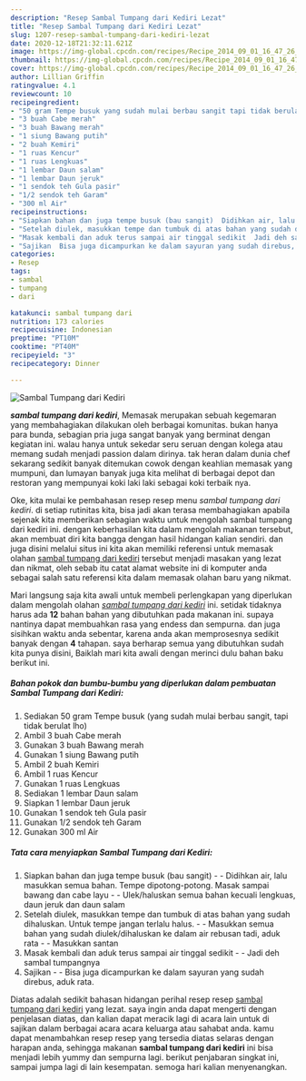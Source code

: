 ```yaml
---
description: "Resep Sambal Tumpang dari Kediri Lezat"
title: "Resep Sambal Tumpang dari Kediri Lezat"
slug: 1207-resep-sambal-tumpang-dari-kediri-lezat
date: 2020-12-18T21:32:11.621Z
image: https://img-global.cpcdn.com/recipes/Recipe_2014_09_01_16_47_26_589_570e9dc274c6718c370f/751x532cq70/sambal-tumpang-dari-kediri-foto-resep-utama.jpg
thumbnail: https://img-global.cpcdn.com/recipes/Recipe_2014_09_01_16_47_26_589_570e9dc274c6718c370f/751x532cq70/sambal-tumpang-dari-kediri-foto-resep-utama.jpg
cover: https://img-global.cpcdn.com/recipes/Recipe_2014_09_01_16_47_26_589_570e9dc274c6718c370f/751x532cq70/sambal-tumpang-dari-kediri-foto-resep-utama.jpg
author: Lillian Griffin
ratingvalue: 4.1
reviewcount: 10
recipeingredient:
- "50 gram Tempe busuk yang sudah mulai berbau sangit tapi tidak berulat lho"
- "3 buah Cabe merah"
- "3 buah Bawang merah"
- "1 siung Bawang putih"
- "2 buah Kemiri"
- "1 ruas Kencur"
- "1 ruas Lengkuas"
- "1 lembar Daun salam"
- "1 lembar Daun jeruk"
- "1 sendok teh Gula pasir"
- "1/2 sendok teh Garam"
- "300 ml Air"
recipeinstructions:
- "Siapkan bahan dan juga tempe busuk (bau sangit)  Didihkan air, lalu masukkan semua bahan. Tempe dipotong-potong. Masak sampai bawang dan cabe layu  Ulek/haluskan semua bahan kecuali lengkuas, daun jeruk dan daun salam"
- "Setelah diulek, masukkan tempe dan tumbuk di atas bahan yang sudah dihaluskan. Untuk tempe jangan terlalu halus.  Masukkan semua bahan yang sudah diulek/dihaluskan ke dalam air rebusan tadi, aduk rata  Masukkan santan"
- "Masak kembali dan aduk terus sampai air tinggal sedikit  Jadi deh sambal tumpangnya"
- "Sajikan  Bisa juga dicampurkan ke dalam sayuran yang sudah direbus, aduk rata."
categories:
- Resep
tags:
- sambal
- tumpang
- dari

katakunci: sambal tumpang dari 
nutrition: 173 calories
recipecuisine: Indonesian
preptime: "PT10M"
cooktime: "PT40M"
recipeyield: "3"
recipecategory: Dinner

---
```



![Sambal Tumpang dari Kediri](https://img-global.cpcdn.com/recipes/Recipe_2014_09_01_16_47_26_589_570e9dc274c6718c370f/751x532cq70/sambal-tumpang-dari-kediri-foto-resep-utama.jpg)

<b><i>sambal tumpang dari kediri</i></b>, Memasak merupakan sebuah kegemaran yang membahagiakan dilakukan oleh berbagai komunitas. bukan hanya para bunda, sebagian pria juga sangat banyak yang berminat dengan kegiatan ini. walau hanya untuk sekedar seru seruan dengan kolega atau memang sudah menjadi passion dalam dirinya. tak heran dalam dunia chef sekarang sedikit banyak ditemukan cowok dengan keahlian memasak yang mumpuni, dan lumayan banyak juga kita melihat di berbagai depot dan restoran yang mempunyai koki laki laki sebagai koki terbaik nya.

Oke, kita mulai ke pembahasan resep resep menu <i>sambal tumpang dari kediri</i>. di setiap rutinitas kita, bisa jadi akan terasa membahagiakan apabila sejenak kita memberikan sebagian waktu untuk mengolah sambal tumpang dari kediri ini. dengan keberhasilan kita dalam mengolah makanan tersebut, akan membuat diri kita bangga dengan hasil hidangan kalian sendiri. dan juga disini melalui situs ini kita akan memiliki referensi untuk memasak olahan <u>sambal tumpang dari kediri</u> tersebut menjadi masakan yang lezat dan nikmat, oleh sebab itu catat alamat website ini di komputer anda sebagai salah satu referensi kita dalam memasak olahan baru yang nikmat.




Mari langsung saja kita awali untuk membeli perlengkapan yang diperlukan dalam mengolah olahan <u><i>sambal tumpang dari kediri</i></u> ini. setidak tidaknya harus ada <b>12</b> bahan bahan yang dibutuhkan pada makanan ini. supaya nantinya dapat membuahkan rasa yang endess dan sempurna. dan juga sisihkan waktu anda sebentar, karena anda akan memprosesnya sedikit banyak dengan <b>4</b> tahapan. saya berharap semua yang dibutuhkan sudah kita punya disini, Baiklah mari kita awali dengan merinci dulu bahan baku berikut ini.

<!--inarticleads1-->

##### Bahan pokok dan bumbu-bumbu yang diperlukan dalam pembuatan Sambal Tumpang dari Kediri:

1. Sediakan 50 gram Tempe busuk (yang sudah mulai berbau sangit, tapi tidak berulat lho)
1. Ambil 3 buah Cabe merah
1. Gunakan 3 buah Bawang merah
1. Gunakan 1 siung Bawang putih
1. Ambil 2 buah Kemiri
1. Ambil 1 ruas Kencur
1. Gunakan 1 ruas Lengkuas
1. Sediakan 1 lembar Daun salam
1. Siapkan 1 lembar Daun jeruk
1. Gunakan 1 sendok teh Gula pasir
1. Gunakan 1/2 sendok teh Garam
1. Gunakan 300 ml Air




<!--inarticleads2-->

##### Tata cara menyiapkan Sambal Tumpang dari Kediri:

1. Siapkan bahan dan juga tempe busuk (bau sangit) -  - Didihkan air, lalu masukkan semua bahan. Tempe dipotong-potong. Masak sampai bawang dan cabe layu -  - Ulek/haluskan semua bahan kecuali lengkuas, daun jeruk dan daun salam
1. Setelah diulek, masukkan tempe dan tumbuk di atas bahan yang sudah dihaluskan. Untuk tempe jangan terlalu halus. -  - Masukkan semua bahan yang sudah diulek/dihaluskan ke dalam air rebusan tadi, aduk rata -  - Masukkan santan
1. Masak kembali dan aduk terus sampai air tinggal sedikit -  - Jadi deh sambal tumpangnya
1. Sajikan -  - Bisa juga dicampurkan ke dalam sayuran yang sudah direbus, aduk rata.




Diatas adalah sedikit bahasan hidangan perihal resep resep <u>sambal tumpang dari kediri</u> yang lezat. saya ingin anda dapat mengerti dengan penjelasan diatas, dan kalian dapat meracik lagi di acara lain untuk di sajikan dalam berbagai acara acara keluarga atau sahabat anda. kamu dapat menambahkan resep resep yang tersedia diatas selaras dengan harapan anda, sehingga makanan <b>sambal tumpang dari kediri</b> ini bisa menjadi lebih yummy dan sempurna lagi. berikut penjabaran singkat ini, sampai jumpa lagi di lain kesempatan. semoga hari kalian menyenangkan.
